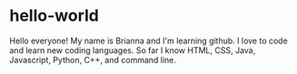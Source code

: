 # hello-world
Hello everyone!
My name is Brianna and I'm learning github. I love to code and learn new coding languages. So far I know HTML, CSS, Java, Javascript, Python, C++, and command line.
